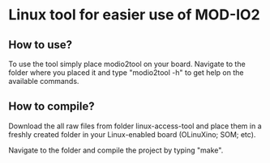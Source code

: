 Linux tool for easier use of MOD-IO2
==============

How to use?
--------------

To use the tool simply place modio2tool on your board. Navigate to the folder where you placed it and type "modio2tool -h" to get help on the available commands.

How to compile?
--------------

Download the all raw files from folder linux-access-tool and place them in a freshly created folder in your Linux-enabled board (OLinuXino; SOM; etc).

Navigate to the folder and compile the project by typing "make".
